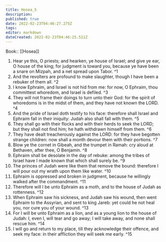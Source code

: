 ```yaml
---
title: Hosea_5
description: 
published: true
date: 2022-02-23T04:46:27.275Z
tags: 
editor: markdown
dateCreated: 2022-02-23T04:46:25.511Z
---
```


 Book:: [[Hosea]]
 1. Hear ye this, O priests; and hearken, ye house of Israel; and give ye ear, O house of the king; for judgment is toward you, because ye have been a snare on Mizpah, and a net spread upon Tabor. ^1
 2. And the revolters are profound to make slaughter, though I have been a rebuker of them all. ^2
 3. I know Ephraim, and Israel is not hid from me: for now, O Ephraim, thou committest whoredom, and Israel is defiled. ^3
 4. They will not frame their doings to turn unto their God: for the spirit of whoredoms is in the midst of them, and they have not known the LORD. ^4
 5. And the pride of Israel doth testify to his face: therefore shall Israel and Ephraim fall in their iniquity: Judah also shall fall with them. ^5
 6. They shall go with their flocks and with their herds to seek the LORD; but they shall not find him; he hath withdrawn himself from them. ^6
 7. They have dealt treacherously against the LORD: for they have begotten strange children: now shall a month devour them with their portions. ^7
 8. Blow ye the cornet in Gibeah, and the trumpet in Ramah: cry aloud at Bethaven, after thee, O Benjamin. ^8
 9. Ephraim shall be desolate in the day of rebuke: among the tribes of Israel have I made known that which shall surely be. ^9
 10. The princes of Judah were like them that remove the bound: therefore I will pour out my wrath upon them like water. ^10
 11. Ephraim is oppressed and broken in judgment, because he willingly walked after the commandment. ^11
 12. Therefore will I be unto Ephraim as a moth, and to the house of Judah as rottenness. ^12
 13. When Ephraim saw his sickness, and Judah saw his wound, then went Ephraim to the Assyrian, and sent to king Jareb: yet could he not heal you, nor cure you of your wound. ^13
 14. For I will be unto Ephraim as a lion, and as a young lion to the house of Judah: I, even I, will tear and go away; I will take away, and none shall rescue him. ^14
 15. I will go and return to my place, till they acknowledge their offence, and seek my face: in their affliction they will seek me early. ^15
